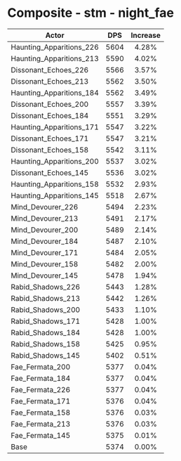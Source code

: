 # Composite - stm - night_fae
| Actor | DPS | Increase |
|---|:---:|:---:|
|Haunting_Apparitions_226|5604|4.28%|
|Haunting_Apparitions_213|5590|4.02%|
|Dissonant_Echoes_226|5566|3.57%|
|Dissonant_Echoes_213|5562|3.50%|
|Haunting_Apparitions_184|5562|3.49%|
|Dissonant_Echoes_200|5557|3.39%|
|Dissonant_Echoes_184|5551|3.29%|
|Haunting_Apparitions_171|5547|3.22%|
|Dissonant_Echoes_171|5547|3.21%|
|Dissonant_Echoes_158|5542|3.11%|
|Haunting_Apparitions_200|5537|3.02%|
|Dissonant_Echoes_145|5536|3.02%|
|Haunting_Apparitions_158|5532|2.93%|
|Haunting_Apparitions_145|5518|2.67%|
|Mind_Devourer_226|5494|2.23%|
|Mind_Devourer_213|5491|2.17%|
|Mind_Devourer_200|5489|2.14%|
|Mind_Devourer_184|5487|2.10%|
|Mind_Devourer_171|5484|2.05%|
|Mind_Devourer_158|5482|2.00%|
|Mind_Devourer_145|5478|1.94%|
|Rabid_Shadows_226|5443|1.28%|
|Rabid_Shadows_213|5442|1.26%|
|Rabid_Shadows_200|5433|1.10%|
|Rabid_Shadows_171|5428|1.00%|
|Rabid_Shadows_184|5428|1.00%|
|Rabid_Shadows_158|5425|0.95%|
|Rabid_Shadows_145|5402|0.51%|
|Fae_Fermata_200|5377|0.04%|
|Fae_Fermata_184|5377|0.04%|
|Fae_Fermata_226|5377|0.04%|
|Fae_Fermata_171|5376|0.04%|
|Fae_Fermata_158|5376|0.03%|
|Fae_Fermata_213|5376|0.03%|
|Fae_Fermata_145|5375|0.01%|
|Base|5374|0.00%|
